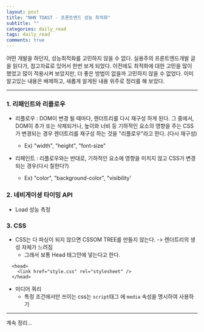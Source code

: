 ```yaml
---
layout: post
title: "NHN TOAST - 프론트엔드 성능 최적화"
subtitle: ""
categories: daily_read
tags: daily_read
comments: true
---
```


어떤 개발을 하던지, 성능최적화를 고민하지 않을 수 없다. 실용주의 프론트엔드개발 글을 읽다가, 참고자료로 있어서 한번 보게 되었다.
이전에도 최적화에 대한 고민을 많이 했었고 많이 적용시켜 보았지만, 더 좋은 방법이 없을까 고민하지 않을 수 없었다. 
이미 알고있는 내용은 배제하고, 새롭게 알게된 내용 위주로 정리를 해 보았다.

---

### 1. 리패인트와 리플로우


- 리플로우 : DOM이 변경 될 때마다, 렌더트리를 다시 재구성 하게 된다. 그 중에서, DOM이 추가 또는 삭제되거나, 높이와 너비 등 기하적인
요소의 영향을 주는 CSS 가 변경되는 경우 렌더트리를 재구성 하는 것을 "리플로우"라고 한다. (다시 재구성)
    -  Ex) "width", "height", "font-size"

- 리페인트 : 리플로우와는 반대로, 기하적인 요소에 영향을 미치지 않고 CSS가 변경되는 경우(다시 칠한다?)
    -  Ex) "color", "background-color", "visibility'

### 2. 네비게이셩 타이밍 API

- Load 성능 측정


### 3. CSS

- CSS는 다 파싱이 되지 않으면 CSSOM TREE를 만들지 않는다. -> 렌더트리의 생성 자체가 느려짐
    - 그래서 보통 Head 태그안에 넣는다고 한다.
```
  <head>
    <link href="style.css" rel="stylesheet" />
  </head>
  ```

- 미디어 쿼리
    -   특정 조건에서만 쓰이는 css는 `script`태그 에 `media` 속성을 명시하여 사용하기
    

---

계속 정리...
